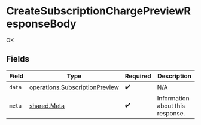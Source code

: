 # CreateSubscriptionChargePreviewResponseBody

OK


## Fields

| Field                                                                            | Type                                                                             | Required                                                                         | Description                                                                      |
| -------------------------------------------------------------------------------- | -------------------------------------------------------------------------------- | -------------------------------------------------------------------------------- | -------------------------------------------------------------------------------- |
| `data`                                                                           | [operations.SubscriptionPreview](../../models/operations/subscriptionpreview.md) | :heavy_check_mark:                                                               | N/A                                                                              |
| `meta`                                                                           | [shared.Meta](../../models/shared/meta.md)                                       | :heavy_check_mark:                                                               | Information about this response.                                                 |